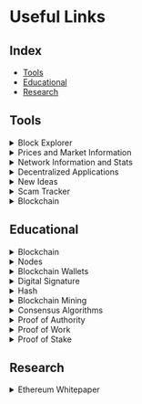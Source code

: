 # Useful Links

## Index

- [Tools](https://github.com/Santiago-Pedemonte/Private-Blockchains/blob/main/References/Useful%20Links.md#tools)
- [Educational](https://github.com/Santiago-Pedemonte/Private-Blockchains/blob/main/References/Useful-Links.md#educational)
- [Research](https://github.com/Santiago-Pedemonte/Private-Blockchains/blob/main/References/Useful-Links.md#research)

## Tools

<details><summary>Block Explorer</summary>

* [Etherscan](https://etherscan.io/)
</details>

<details><summary>Prices and Market Information</summary>

* [CoinGecko](https://coingecko.com/)
* [CryptoMarket-Scout](https://github.com/RawnakMahjabib/CryptoMarket-Scout)
</details>

<details><summary>Network Information and Stats</summary>

* [ETH Gas Station](https://ethgasstation.info/)
* [Ethstats](https://ethstats.net/)
</details>

<details><summary>Decentralized Applications</summary>

* [State of DApps](https://www.stateofthedapps.com/)
</details>

<details><summary>New Ideas</summary>

* [Fellowship of Ethereum Magicians](https://ethereum-magicians.org/)
</details>

<details><summary>Scam Tracker</summary>

* [Crypto Scam Database](https://cryptoscamdb.org/)
</details>

<details><summary>Blockchain</summary>

* https://www.investopedia.com/terms/b/blockchain.asp
</details>


## Educational
<details><summary>Blockchain</summary>

* https://www.investopedia.com/terms/b/blockchain.asp
</details>

<details><summary>Nodes</summary>

* https://medium.com/coinmonks/blockchain-what-is-a-node-or-masternode-and-what-does-it-do-4d9a4200938f
</details>
<details><summary>Blockchain Wallets</summary>

* https://www.investopedia.com/terms/b/blockchain-wallet.asp

* https://blog.unocoin.com/what-happens-if-you-forget-your-bitcoin-wallet-keys-bbf563ce281a
</details>
<details><summary>Digital Signature</summary>

* https://www.instantssl.com/digital-signature

* https://medium.com/@xragrawal/digital-signature-from-blockchain-context-cedcd563eee5
</details>
<details><summary>Hash</summary>

* https://www.investopedia.com/terms/h/hash.asp
</details>
<details><summary>Blockchain Mining</summary>

* https://www.bitcoinmining.com/
</details>
<details><summary>Consensus Algorithms</summary>

* https://www.binance.vision/blockchain/what-is-a-blockchain-consensus-algorithm
</details>
<details><summary>Proof of Authority</summary>

* https://www.binance.vision/blockchain/proof-of-authority-explained
</details>
<details><summary>Proof of Work</summary>

* https://en.bitcoin.it/wiki/Proof_of_work
</details>
<details><summary>Proof of Stake</summary>

* https://www.investopedia.com/terms/p/proof-stake-pos.asp
</details>

## Research

<details><summary>Ethereum Whitepaper</summary>
  
  * https://ethereum.org/en/whitepaper/
</details>
